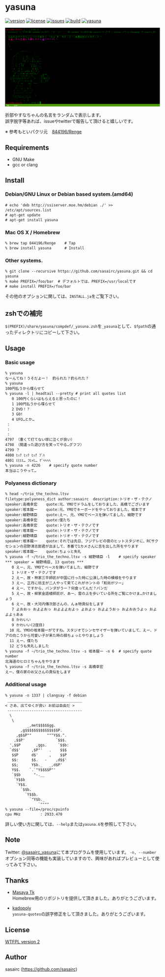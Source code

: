 yasuna
======

[![version](http://img.shields.io/github/tag/sasairc/yasuna.svg?style=flat&label=version)](https://github.com/sasairc/yasuna/releases)
[![license](https://img.shields.io/badge/License-WTFPL2-blue.svg?style=flat)](http://www.wtfpl.net/txt/copying/)
[![issues](http://img.shields.io/github/issues/sasairc/yasuna.svg?style=flat)](https://github.com/sasairc/yasuna/issues)
[![build](https://img.shields.io/travis/sasairc/yasuna.svg?style=flat)](https://travis-ci.org/sasairc/yasuna)
[![yasuna](https://img.shields.io/badge/yasuna-kawaii-orange.svg?style=flat)](http://houbunsha.co.jp/comics/detail.php?p=%A5%AD%A5%EB%A5%DF%A1%BC%A5%D9%A5%A4%A5%D9%A1%BC)

![default](https://raw.githubusercontent.com/sasairc/yasuna/master/img/screenshot.png)

折部やすなちゃんの名言をランダムで表示します。  
誤字脱字等あれば、issueやtwitterで報告して頂けると嬉しいです。		

※ 参考もといパクリ元　[844196/Renge](https://github.com/844196/Renge)

## Requirements

* GNU Make
* gcc or clang

## Install

### Debian/GNU Linux or Debian based system.(amd64)

```shellsession
# echo 'deb http://ssiserver.moe.hm/debian ./' >> /etc/apt/sources.list
# apt-get update
# apt-get install yasuna
```

### Mac OS X / Homebrew

```shellsession
% brew tap 844196/Renge    # Tap
% brew install yasuna      # Install
```

### Other systems.

```shellsession
% git clone --recursive https://github.com/sasairc/yasuna.git && cd yasuna
% make PREFIX=/foo/bar	# デフォルトでは、PREFIX=/usr/localです
# make install PREFIX=/foo/bar
```

その他のオプションに関しては、`INSTALL.ja`をご覧下さい。


## zshでの補完

`$(PREFIX)/share/yasuna/compdef/_yasuna.zsh`を`_yasuna`として、`$fpath`の通ったディレクトリにコピーして下さい。


## Usage

### Basic usage

```shellsession
% yasuna
なーんてね！うそだよー！　釣られた？釣られた？
% yasuna
100円払うから喋らせて
% yasuna -l | headtail --pretty	# print all quotes list
   0 100円くらいはもらえると思ったのに！
   1 100円払うから喋らせて
   2 DVD！？
   3 GO!
   4 UFO…とか…
 :
 :
 :
4797 （重くて打てない球に泣くが良い）
4798 （間違った遊び方を笑ってやる…グフフ）
4799 ？
4800 ﾋｯｸ ﾋｯｸ ﾋｯｸ ﾌﾟﾊ
4801 ﾋﾋﾋﾋ… ﾌﾋｬﾋ… ｹﾞﾍﾍﾍﾍ
% yasuna -n 4226    # specify quote number
本当はこうやって…
```

### Polyaness dictionary

```shellsession
% head ~/trio_the_techno.ltsv
filetype:polyaness_dict	author:sasairc	description:トリオ・ザ・テクノ
speaker:高橋幸宏	quote:元、YMOでドラムをしておりました、高橋でございます
speaker:坂本龍一	quote:元、YMOでキーボードをやっておりました、坂本です
speaker:細野晴臣	quote:えー、元、YMOでベースを弾いてました、細野です
speaker:高橋幸宏	quote:僕たち
speaker:高橋幸宏	quote:トリオ・ザ・テクノです
speaker:坂本龍一	quote:トリオ・ザ・テクノです
speaker:細野晴臣	quote:トリオ・ザ・テクノです
speaker:坂本龍一	quote:それでは先日、フジテレビの夜のヒットスタジオに、RCサクセションの忌野清志郎君が出まして、本番で1カメさんに舌を出した所をやります
speaker:坂本龍一	quote:ちょっと失礼
% yasuna -f ~/trio_the_techno.ltsv -s 細野晴臣 -l    # specify speaker
*** speaker = 細野晴臣, 13 quotes ***
   0 えー、元、YMOでベースを弾いてました、細野です
   1 トリオ・ザ・テクノです
   2 えー、故・林家三平師匠が中国に行った時に公演した時の模様をやります
   3 えー、正月に坊主が二人やって来てこれがホントの「和尚がツー」
   4 えー、ですから、パンダがうー？何食ってんだ？パンだ
   5 えー、故・柳家金語楼師匠が、あー、雲の上を歩いている所をご覧にかけま…かけましょう
   6 えー、故・大河内傳次郎さんの、んぁ物真似をします
   7 よおおっ およよおっ およよよおよっ よおよっ およようおっ およおおうよっ およよよぅあぁ
   8 かわいい
   9 かわいい(2度目)
  10 元、YMOの坂本龍一がですね。スタジオでシンセサイザーを弾いていまして、えー、ドアの向こうから可愛い子が来た時の顔ちょっとやりましょう
  11 えー、僕たち
  12 どうも失礼しました
% yasuna -f ~/trio_the_techno.ltsv -s 坂本龍一 -n 6  # specify quote number
北海道のヒロミちゃんをやります
% yasuna -f ~/trio_the_techno.ltsv -s 高橋幸宏
えー、僕の家のお父さんの真似をします
```

### Additional usage

```shellsession
% yasuna -n 1337 | clangsay -f debian
 __________________________________
< さあ、出てゆくが良い お前は自由だ >
 ----------------------------------
  \
   \
          _,met$$$$$gg.
       ,g$$$$$$$$$$$$$$$P.
     ,g$$P""       """Y$$.".
    ,$$P'              `$$$. 
  ',$$P       ,ggs.     `$$b:
  `d$$'     ,$P"'   .    $$$
   $$P      d$'     ,    $$P
   $$:      $$.   -    ,d$$'
   $$;      Y$b._   _,d$P'
   Y$$.    `.`"Y$$$$P"' 
   `$$b      "-.__
    `Y$$b
     `Y$$.
       `$$b.
         `Y$$b.
           `"Y$b._
               `""""
% yasuna --file=/proc/cpuinfo
cpu MHz         : 2933.470
```

詳しい使い方に関しては、`--help`または`yasuna.6`を参照して下さい。

## Note

Twitter: [@sasairc_yasuna](https://twitter.com/sasairc_yasuna)にて本プログラムを使用しています。	
`-n, --number`オプション同等の機能も実装していますので、興味があればプレビューとして使ってみて下さい。


## Thanks

* [Masaya Tk](https://github.com/844196)	
	Homebrew用のリポジトリを提供して頂きました。ありがとうございます。
 
* [kadopoly](https://github.com/kadopoly)	
	`yasuna-quotes`の誤字修正をして頂きました。ありがとうございます。

## License

[WTFPL version 2](https://raw.githubusercontent.com/sasairc/yasuna/master/LICENSE)


## Author

sasairc (https://github.com/sasairc)
